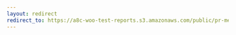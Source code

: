 ```yaml
---
layout: redirect
redirect_to: https://a8c-woo-test-reports.s3.amazonaws.com/public/pr-merge/43122/api/index.html
---
```

